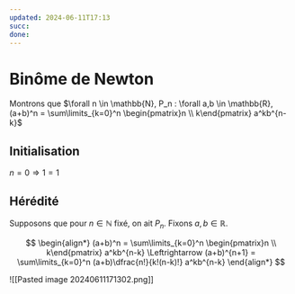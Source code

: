 ```yaml
---
updated: 2024-06-11T17:13
succ: 
done: 
---
```


# Binôme de Newton
Montrons que $\forall n \in \mathbb{N}, P_n : \forall a,b \in \mathbb{R}, (a+b)^n = \sum\limits_{k=0}^n \begin{pmatrix}n \\ k\end{pmatrix} a^kb^{n-k}$ 

## Initialisation
$n=0 \Rightarrow 1 = 1$

## Hérédité
Supposons que pour $n \in \mathbb{N}$ fixé, on ait $P_n$.
Fixons $a,b\in \mathbb{R}$.

$$
\begin{align*}
(a+b)^n = \sum\limits_{k=0}^n \begin{pmatrix}n \\ k\end{pmatrix} a^kb^{n-k}
\Leftrightarrow (a+b)^{n+1} = \sum\limits_{k=0}^n (a+b)\dfrac{n!}{k!(n-k)!} a^kb^{n-k}
\end{align*}
$$


![[Pasted image 20240611171302.png]]